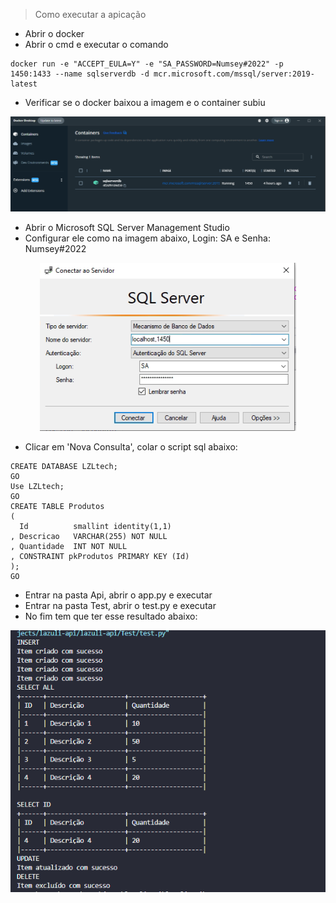 > Como executar a apicação

- Abrir o docker
- Abrir o cmd e executar o comando
```
docker run -e "ACCEPT_EULA=Y" -e "SA_PASSWORD=Numsey#2022" -p 1450:1433 --name sqlserverdb -d mcr.microsoft.com/mssql/server:2019-latest
```
- Verificar se o docker baixou a imagem e o container subiu
<div align="center">
  <img src="repoImages/img01.png">
</div>

- Abrir o Microsoft SQL Server Management Studio
- Configurar ele como na imagem abaixo, Login: SA e Senha: Numsey#2022
<div align="center">
  <img src="repoImages/img02.png">
</div>

- Clicar em 'Nova Consulta', colar o script sql abaixo:
```
CREATE DATABASE LZLtech;
GO
Use LZLtech;
GO
CREATE TABLE Produtos
( 
  Id          smallint identity(1,1)
, Descricao   VARCHAR(255) NOT NULL
, Quantidade  INT NOT NULL
, CONSTRAINT pkProdutos PRIMARY KEY (Id)
);
GO
```
- Entrar na pasta Api, abrir o app.py e executar
- Entrar na pasta Test, abrir o test.py e executar
- No fim tem que ter esse resultado abaixo:
<div align="center">
  <img src="repoImages/img03.png">
</div>